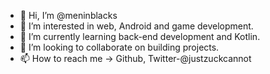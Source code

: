 - 👋 Hi, I’m @meninblacks
- 👀 I’m interested in web, Android and game development.
- 🌱 I’m currently learning back-end development and Kotlin.
- 💞️ I’m looking to collaborate on building projects.
- 📫 How to reach me -> Github, Twitter-@justzuckcannot

<!---
meninblacks/meninblacks is a ✨ special ✨ repository because its `README.md` (this file) appears on your GitHub profile.
You can click the Preview link to take a look at your changes.
--->
